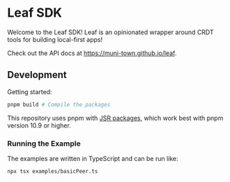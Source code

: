 # Leaf SDK

Welcome to the Leaf SDK! Leaf is an opinionated wrapper around CRDT tools for building local-first apps!

Check out the API docs at <https://muni-town.github.io/leaf>.

## Development

Getting started:

```bash
pnpm build # Compile the packages
```

This repository uses pnpm with [JSR packages](https://jsr.io/docs/with/node), which work best with pnpm version 10.9 or higher.

### Running the Example

The examples are written in TypeScript and can be run like:

```bash
npx tsx examples/basicPeer.ts
```
